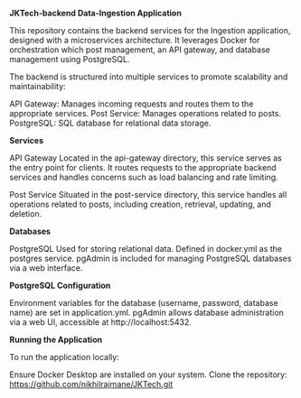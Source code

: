 **JKTech-backend Data-Ingestion Application**

This repository contains the backend services for the Ingestion application, designed with a microservices architecture. It leverages Docker for orchestration which post management, an API gateway, and database management using PostgreSQL.

The backend is structured into multiple services to promote scalability and maintainability:

API Gateway: Manages incoming requests and routes them to the appropriate services.
Post Service: Manages operations related to posts.
PostgreSQL: SQL database for relational data storage.

**Services**

API Gateway
Located in the api-gateway directory, this service serves as the entry point for clients. It routes requests to the appropriate backend services and handles concerns such as load balancing and rate limiting.

Post Service
Situated in the post-service directory, this service handles all operations related to posts, including creation, retrieval, updating, and deletion.

**Databases**

PostgreSQL
Used for storing relational data.
Defined in docker.yml as the postgres service.
pgAdmin is included for managing PostgreSQL databases via a web interface.

**PostgreSQL Configuration**

Environment variables for the database (username, password, database name) are set in application.yml.
pgAdmin allows database administration via a web UI, accessible at http://localhost:5432.


**Running the Application**

To run the application locally:

Ensure Docker Desktop are installed on your system.
Clone the repository:
https://github.com/nikhilrajmane/JKTech.git
